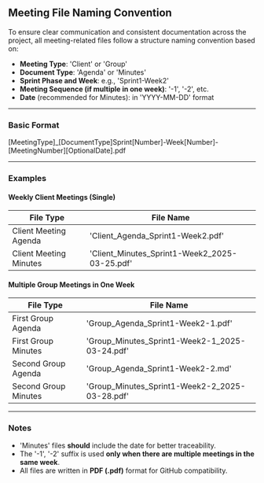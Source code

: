 ## Meeting File Naming Convention

To ensure clear communication and consistent documentation across the project, all meeting-related files follow a structure naming convention based on:

- **Meeting Type**: 'Client' or 'Group'
- **Document Type**: 'Agenda' or 'Minutes'
- **Sprint Phase and Week**: e.g., 'Sprint1-Week2'
- **Meeting Sequence (if multiple in one week)**: '-1', '-2', etc.
- **Date** (recommended for Minutes): in 'YYYY-MM-DD' format
---

### Basic Format

[MeetingType]_[DocumentType]Sprint[Number]-Week[Number]-[MeetingNumber][OptionalDate].pdf

---

### Examples
#### Weekly Client Meetings (Single)

| File Type | File Name |
|-----------|-----------|
| Client Meeting Agenda | 'Client_Agenda_Sprint1-Week2.pdf' |
| Client Meeting Minutes | 'Client_Minutes_Sprint1-Week2_2025-03-25.pdf' |

#### Multiple Group Meetings in One Week

| File Type | File Name |
|-----------|-----------|
| First Group Agenda | 'Group_Agenda_Sprint1-Week2-1.pdf' |
| First Group Minutes | 'Group_Minutes_Sprint1-Week2-1_2025-03-24.pdf' |
| Second Group Agenda | 'Group_Agenda_Sprint1-Week2-2.md' |
| Second Group Minutes | 'Group_Minutes_Sprint1-Week2-2_2025-03-28.pdf' |

---

### Notes
- 'Minutes' files **should** include the date for better traceability.
- The '-1', '-2' suffix is used **only when there are multiple meetings in the same week**.
- All files are written in **PDF (.pdf)** format for GitHub compatibility.

